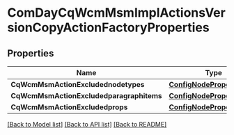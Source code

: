 # ComDayCqWcmMsmImplActionsVersionCopyActionFactoryProperties

## Properties
Name | Type | Description | Notes
------------ | ------------- | ------------- | -------------
**CqWcmMsmActionExcludednodetypes** | [**ConfigNodePropertyArray**](configNodePropertyArray.md) |  | [optional] 
**CqWcmMsmActionExcludedparagraphitems** | [**ConfigNodePropertyArray**](configNodePropertyArray.md) |  | [optional] 
**CqWcmMsmActionExcludedprops** | [**ConfigNodePropertyArray**](configNodePropertyArray.md) |  | [optional] 

[[Back to Model list]](../README.md#documentation-for-models) [[Back to API list]](../README.md#documentation-for-api-endpoints) [[Back to README]](../README.md)


